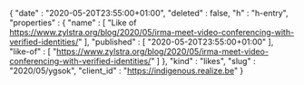 {
  "date" : "2020-05-20T23:55:00+01:00",
  "deleted" : false,
  "h" : "h-entry",
  "properties" : {
    "name" : [ "Like of https://www.zylstra.org/blog/2020/05/irma-meet-video-conferencing-with-verified-identities/" ],
    "published" : [ "2020-05-20T23:55:00+01:00" ],
    "like-of" : [ "https://www.zylstra.org/blog/2020/05/irma-meet-video-conferencing-with-verified-identities/" ]
  },
  "kind" : "likes",
  "slug" : "2020/05/ygsok",
  "client_id" : "https://indigenous.realize.be"
}
